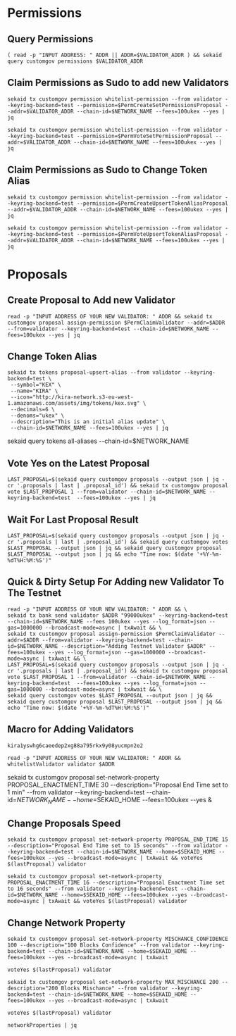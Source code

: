 
# Permissions

## Query Permissions

```
( read -p "INPUT ADDRESS: " ADDR || ADDR=$VALIDATOR_ADDR ) && sekaid query customgov permissions $VALIDATOR_ADDR
```


## Claim Permissions as Sudo to add new Validators

```
sekaid tx customgov permission whitelist-permission --from validator --keyring-backend=test --permission=$PermCreateSetPermissionsProposal --addr=$VALIDATOR_ADDR --chain-id=$NETWORK_NAME --fees=100ukex --yes | jq

sekaid tx customgov permission whitelist-permission --from validator --keyring-backend=test --permission=$PermVoteSetPermissionProposal --addr=$VALIDATOR_ADDR --chain-id=$NETWORK_NAME --fees=100ukex --yes | jq
```

## Claim Permissions as Sudo to Change Token Alias

```
sekaid tx customgov permission whitelist-permission --from validator --keyring-backend=test --permission=$PermCreateUpsertTokenAliasProposal --addr=$VALIDATOR_ADDR --chain-id=$NETWORK_NAME --fees=100ukex --yes | jq

sekaid tx customgov permission whitelist-permission --from validator --keyring-backend=test --permission=$PermVoteUpsertTokenAliasProposal --addr=$VALIDATOR_ADDR --chain-id=$NETWORK_NAME --fees=100ukex --yes | jq
```

# Proposals

## Create Proposal to Add new Validator
```
read -p "INPUT ADDRESS OF YOUR NEW VALIDATOR: " ADDR && sekaid tx customgov proposal assign-permission $PermClaimValidator --addr=$ADDR --from=validator --keyring-backend=test --chain-id=$NETWORK_NAME --fees=100ukex --yes | jq
```

## Change Token Alias
```
sekaid tx tokens proposal-upsert-alias --from validator --keyring-backend=test \
 --symbol="KEX" \
 --name="KIRA" \
 --icon="http://kira-network.s3-eu-west-1.amazonaws.com/assets/img/tokens/kex.svg" \
 --decimals=6 \
 --denoms="ukex" \
 --description="This is an initial alias update" \
 --chain-id=$NETWORK_NAME --fees=100ukex --yes | jq
```

sekaid query tokens all-aliases --chain-id=$NETWORK_NAME

## Vote Yes on the Latest Proposal

```
LAST_PROPOSAL=$(sekaid query customgov proposals --output json | jq -cr '.proposals | last | .proposal_id') && sekaid tx customgov proposal vote $LAST_PROPOSAL 1 --from=validator --chain-id=$NETWORK_NAME --keyring-backend=test  --fees=100ukex --yes | jq
```

## Wait For Last Proposal Result

```
LAST_PROPOSAL=$(sekaid query customgov proposals --output json | jq -cr '.proposals | last | .proposal_id') && sekaid query customgov votes $LAST_PROPOSAL --output json | jq && sekaid query customgov proposal $LAST_PROPOSAL --output json | jq && echo "Time now: $(date '+%Y-%m-%dT%H:%M:%S')"
```

## Quick & Dirty Setup For Adding new Validator To The Testnet

```
read -p "INPUT ADDRESS OF YOUR NEW VALIDATOR: " ADDR && \
sekaid tx bank send validator $ADDR "99000ukex" --keyring-backend=test --chain-id=$NETWORK_NAME --fees 100ukex --yes --log_format=json --gas=1000000 --broadcast-mode=async | txAwait && \
sekaid tx customgov proposal assign-permission $PermClaimValidator --addr=$ADDR --from=validator --keyring-backend=test --chain-id=$NETWORK_NAME --description="Adding Testnet Validator $ADDR" --fees=100ukex --yes --log_format=json --gas=1000000 --broadcast-mode=async | txAwait && \
LAST_PROPOSAL=$(sekaid query customgov proposals --output json | jq -cr '.proposals | last | .proposal_id') && sekaid tx customgov proposal vote $LAST_PROPOSAL 1 --from=validator --chain-id=$NETWORK_NAME --keyring-backend=test  --fees=100ukex --yes --log_format=json --gas=1000000 --broadcast-mode=async | txAwait && \
sekaid query customgov votes $LAST_PROPOSAL --output json | jq && sekaid query customgov proposal $LAST_PROPOSAL --output json | jq && echo "Time now: $(date '+%Y-%m-%dT%H:%M:%S')"
```

## Macro for Adding Validators
```
kira1yswhg6caeedep2xg88a795rkx9y08yucmpn2e2

read -p "INPUT ADDRESS OF YOUR NEW VALIDATOR: " ADDR && whitelistValidator validator $ADDR
```


sekaid tx customgov proposal set-network-property PROPOSAL_ENACTMENT_TIME 30 --description="Proposal End Time set to 1 min" --from validator --keyring-backend=test --chain-id=$NETWORK_NAME --home=$SEKAID_HOME --fees=100ukex --yes &

## Change Proposals Speed
```
sekaid tx customgov proposal set-network-property PROPOSAL_END_TIME 15 --description="Proposal End Time set to 15 seconds" --from validator --keyring-backend=test --chain-id=$NETWORK_NAME --home=$SEKAID_HOME --fees=100ukex --yes --broadcast-mode=async | txAwait && voteYes $(lastProposal) validator

sekaid tx customgov proposal set-network-property PROPOSAL_ENACTMENT_TIME 16 --description="Proposal Enactment Time set to 16 seconds" --from validator --keyring-backend=test --chain-id=$NETWORK_NAME --home=$SEKAID_HOME --fees=100ukex --yes --broadcast-mode=async | txAwait && voteYes $(lastProposal) validator
```

## Change Network Property

```
sekaid tx customgov proposal set-network-property MISCHANCE_CONFIDENCE 100 --description="100 Blocks Confidence" --from validator --keyring-backend=test --chain-id=$NETWORK_NAME --home=$SEKAID_HOME --fees=100ukex --yes --broadcast-mode=async | txAwait

voteYes $(lastProposal) validator

sekaid tx customgov proposal set-network-property MAX_MISCHANCE 200 --description="200 Blocks Mischance" --from validator --keyring-backend=test --chain-id=$NETWORK_NAME --home=$SEKAID_HOME --fees=100ukex --yes --broadcast-mode=async | txAwait 

voteYes $(lastProposal) validator

networkProperties | jq
```
